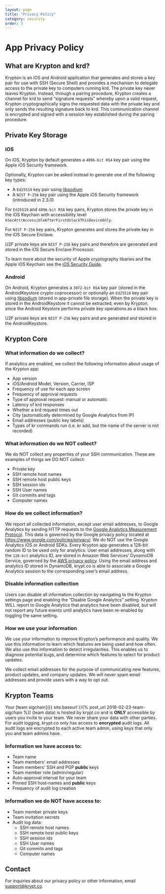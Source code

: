 ```yaml
---
layout: page
title: "Privacy Policy"
category: security
order: 3
---
```


# App Privacy Policy

## What are Krypton and krd?

Krypton is an iOS and Android application that generates and stores a key pair for use with SSH (Secure Shell) and provides a mechanism to delegate access to the private key to computers running krd. The private key never leaves Krypton. Instead, through a pairing procedure, Krypton creates a channel for krd to send “signature requests” whereby upon a valid request, Krypton cryptographically signs the requested data with the private key and only sends the resulting signature back to krd. This communication channel is encrypted and signed with a session key established during the pairing procedure.

## Private Key Storage

### iOS
On iOS, Krypton by default generates a `4096-bit RSA` key pair using the Apple iOS Security framework.

Optionally, Krypton can be asked instead to generate one of the following key types:
- A `Ed25519` key pair using [libsodium](https://download.libsodium.org/doc/)
- A `NIST P-256` key pair using the Apple iOS Security framework (introduced in 2.3.0) 

For `Ed25519` and `4096-bit RSA` key pairs, Krypton stores the private key in the iOS Keychain with accessibility level `kSecAttrAccessibleAfterFirstUnlockThisDeviceOnly`. 

For `NIST P-256` key pairs, Krypton generates and stores the private key in the iOS Secure Enclave.

U2F private keys are `NIST P-256` key pairs and therefore are generated and stored in the iOS Secure Enclave Processor.

To learn more about the security of Apple cryptography libaries and the Apple iOS Keychain see the [iOS Security Guide](https://www.apple.com/business/docs/iOS_Security_Guide.pdf).

### Android
On Android, Krypton generates a `3072-bit RSA` key pair (stored in the AndroidKeystore crypto coprocessor) or optionally an `Ed25519` key pair using [libsodium](https://download.libsodium.org/doc/) (stored in app-private file storage). When the private key is stored in the AndroidKeystore it cannot be extracted, even by Krypton, since the Android Keystore performs private key operations as a black box.

U2F private keys are `NIST P-256` key pairs and are generated and stored in the AndroidKeystore.

## Krypton Core

### What information do we collect?
If analytics are enabled, we collect the following information about usage of the Krypton app:

- App version
- iOS/Android Model, Version, Carrier, ISP
- Frequency of use for each app screen
- Frequency of approval requests
- Type of approval request: manual or automatic
- Latency of krd responses
- Whether a krd request times out
- City (automatically determined by Google Analytics from IP)
- Email addresses (public key labels)
- Types of kr commands run (i.e. kr add, but the name of the server is not recorded)

### What information do we NOT collect?
We do NOT collect any properties of your SSH communication. These are examples of things we DO NOT collect:

- Private key
- SSH remote host names
- SSH remote host public keys
- SSH session ids
- SSH User names
- Git commits and tags
- Computer names

### How do we collect information?
We report all collected information, except user email addresses, to Google Analytics by sending HTTP requests to the [Google Analytics Measurement Protocol](https://developers.google.com/analytics/devguides/collection/protocol/v1/). This data is governed by the Google privacy policy located at https://www.google.com/policies/privacy/. We do NOT use the Google Analytics iOS or Android SDKs. Every Krypton app generates a 128-bit random ID to be used only for analytics. User email addresses, along with the `128-bit` analytics ID, are stored in Amazon Web Services’ DynamoDB Service, governed by the [AWS privacy policy](https://aws.amazon.com/privacy/). Using the email address and analytics ID stored in DynamoDB, krypt.co is able to associate a Google Analytics session to the corresponding user’s email address.

### Disable information collection

Users can disable all information collection by navigating to the Krypton settings page and enabling the “Disable Google Analytics” setting. Krypton WILL report to Google Analytics that analytics have been disabled, but will not report any future events until analytics have been re-enabled by toggling the same setting.

### How we use your information
We use your information to improve Krypton’s performance and quality. We use this information to learn which features are being used and how often. We also use this information to detect irregularities. This enables us to diagnose potential bugs, and determine which features to select for product updates.

We collect email addresses for the purpose of communicating new features, product updates, and company updates. We will never spam email addresses and provide users with a way to opt out.

## Krypton Teams
Your [team sigchain]({{ site.baseurl }}{% post_url 2018-02-23-team-sigchain %}) (team data) is hosted by krypt.co and is **ONLY** accessible by users you invite to your team. We never share your data with other parties. For audit logging, krypt.co only has access to **encrypted** audit logs. All audit logs are encrypted to each active team admin, using keys that only you and team admins have.

### Information we have access to:
- Team name
- Team members' email addresses
- Team members' SSH and PGP **public** keys
- Team member role (admin/regular)
- Auto-approval interval for your team
- Pinned SSH host-names and **public** keys
- Frequency of audit log creation

### Information we do NOT have access to:
- Team member private keys
- Team invitation secrets
- Audit log data:
    - SSH remote host names
    - SSH remote host public keys
    - SSH session ids
    - SSH User names
    - Git commits and tags
    - Computer names

## Contact
For inquiries about our privacy policy or other information, email support@krypt.co.
